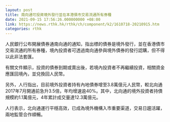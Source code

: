 ```yaml
---
layout: post
title: 南向通可投資境外發行並在本港債市交易流通所有券種
date: 2021-09-15 17:56:26.000000000 +08:00
link: https://news.rthk.hk/rthk/ch/component/k2/1610718-20210915.htm
categories: rthk
---
```


人民銀行公布開展債券通南向通的通知，指出標的債券是境外發行，並在香港債市交易流通的所有券種，境內投資者可透過南向通參與境外債券的發行認購，但不得以此非法套匯。

有關文件顯示，投資的債券到期或賣出後，若境內投資者不再繼續投資，相關資金應匯回境內，並兌換回人民幣。

另外，人行指出，目前境外投資者持有內地債券增至3.8萬億元人民幣，較北向通2017年7月開通前急升3.5倍，年均增速逾40%。其中，北向通的境外投資者持債規模約1.1萬億元，4年累計成交量達12.3萬億元。

人行表示，北向通運行平穩高效，已成為境外機構入市重要渠道，交易日趨活躍，兩地監管合作順暢。
